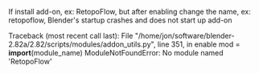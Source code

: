If install add-on, ex: RetopoFlow, but after enabling change the name, ex: retopoflow, Blender's startup crashes and does not start up add-on

Traceback (most recent call last):
  File "/home/jon/software/blender-2.82a/2.82/scripts/modules/addon_utils.py", line 351, in enable
    mod = __import__(module_name)
ModuleNotFoundError: No module named 'RetopoFlow'
